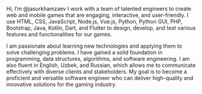 Hi, I’m @jasurkhamzaev
I work with a team of talented engineers to create web and mobile games that are engaging, interactive, and user-friendly. I use HTML, CSS, JavaScript, Node.js, Vue.js, Python, Python GUI, PHP, Bootstrap, Java, Kotlin, Dart, and Flutter to design, develop, and test various features and functionalities for our games.

I am passionate about learning new technologies and applying them to solve challenging problems. I have gained a solid foundation in programming, data structures, algorithms, and software engineering. I am also fluent in English, Uzbek, and Russian, which allows me to communicate effectively with diverse clients and stakeholders. My goal is to become a proficient and versatile software engineer who can deliver high-quality and innovative solutions for the gaming industry.
